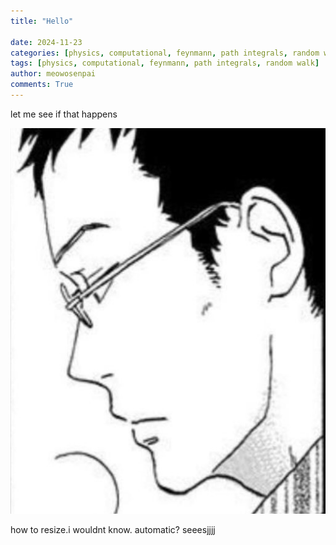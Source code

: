 ```yaml
---
title: "Hello"

date: 2024-11-23
categories: [physics, computational, feynmann, path integrals, random walk]
tags: [physics, computational, feynmann, path integrals, random walk]
author: meowosenpai
comments: True
---
```


let me see if that happens

![trial](/assets/image/posts/2024-11-23-care-to-give/dp.jpg)

how to resize.i wouldnt know. automatic? seeesjjjj
